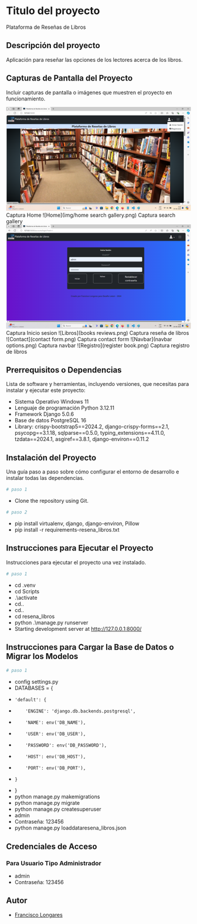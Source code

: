 # Titulo del proyecto

Plataforma de Reseñas de Libros


## Descripción del proyecto

Aplicación para reseñar las opciones de los lectores acerca de los libros.

## Capturas de Pantalla del Proyecto

Incluir capturas de pantalla o imágenes que muestren el proyecto en funcionamiento.

![Home](img/home.png)
Captura Home
![Home](img/home search gallery.png)
Captura search gallery
![Login](img/login.png)
Captura Inicio sesion
![Libros](books reviews.png)
Captura reseña de libros
![Contact](contact form.png)
Captura contact form
![Navbar](navbar options.png)
Captura navbar
![Registro](register book.png)
Captura registro de libros

## Prerrequisitos o Dependencias

Lista de software y herramientas, incluyendo versiones, que necesitas para instalar y ejecutar este proyecto:

- Sistema Operativo Windows 11
- Lenguaje de programación  Python 3.12.11
- Framework  Django 5.0.6
- Base de datos PostgreSQL 16
- Library: crispy-bootstrap5==2024.2, django-crispy-forms==2.1, psycopg==3.1.18, sqlparse==0.5.0, typing_extensions==4.11.0, tzdata==2024.1, asgiref==3.8.1, django-environ==0.11.2

## Instalación del Proyecto

Una guía paso a paso sobre cómo configurar el entorno de desarrollo e instalar todas las dependencias.

```bash
# paso 1
```
- Clone the repository using Git.

```bash
# paso 2
```
- pip install virtualenv, django, django-environ, Pillow
- pip install -r requirements-resena_libros.txt

## Instrucciones para Ejecutar el Proyecto

Instrucciones para ejecutar el proyecto una vez instalado.


```bash
# paso 1
```
- cd .venv
- cd Scripts
- .\activate
- cd..
- cd..
- cd resena_libros
- python .\manage.py runserver
- Starting development server at http://127.0.0.1:8000/

## Instrucciones para Cargar la Base de Datos o Migrar los Modelos

```bash
# paso 1
```
- config settings.py
- DATABASES = {
-     'default': {
-         'ENGINE': 'django.db.backends.postgresql',
-         'NAME': env('DB_NAME'),
-         'USER': env('DB_USER'),
-         'PASSWORD': env('DB_PASSWORD'),
-         'HOST': env('DB_HOST'),
-         'PORT': env('DB_PORT'),
-     }
- }
- python manage.py makemigrations
- python manage.py migrate
- python manage.py createsuperuser
-   admin
-   Contraseña: 123456
- python manage.py loaddataresena_libros.json

## Credenciales de Acceso

### Para Usuario Tipo Administrador

- admin
- Contraseña: 123456

## Autor

- [Francisco Longares](https://github.com/longaresf)
